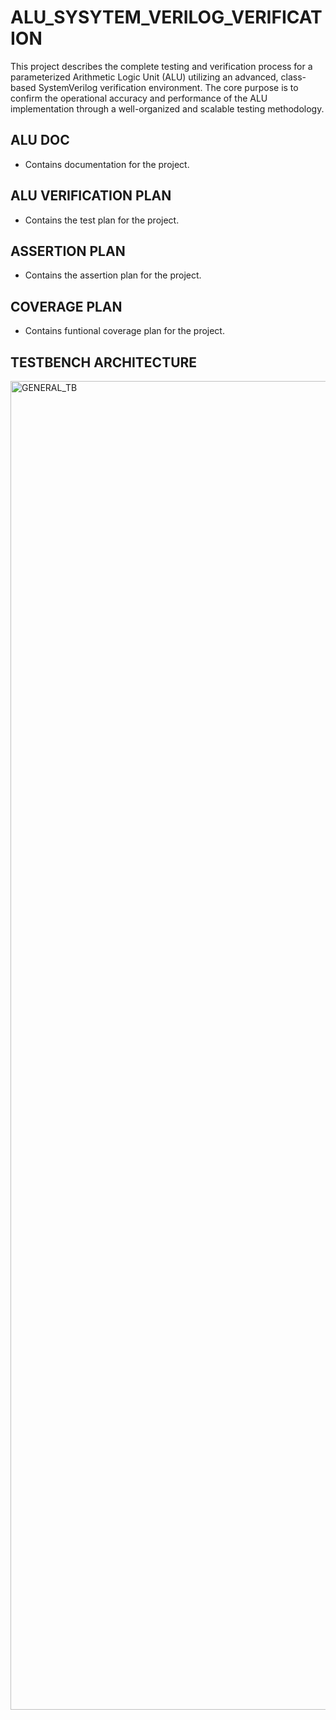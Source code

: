 # ALU_SYSYTEM_VERILOG_VERIFICATION
This project describes the complete testing and verification process for a parameterized Arithmetic Logic Unit (ALU) utilizing an advanced, class-based SystemVerilog verification environment. The core purpose is to confirm the operational accuracy and performance of the ALU implementation through a well-organized and scalable testing methodology.

## ALU DOC 
- Contains documentation for the project.

## ALU VERIFICATION PLAN 
- Contains the test plan for the project.

## ASSERTION PLAN 
- Contains the assertion plan for the project.

## COVERAGE PLAN
- Contains funtional coverage plan for the project.

##  TESTBENCH ARCHITECTURE
<img width="2766" height="2126" alt="GENERAL_TB" src="https://github.com/user-attachments/assets/7e022faf-fb4e-4cb0-853e-15bde6257ac2" />
